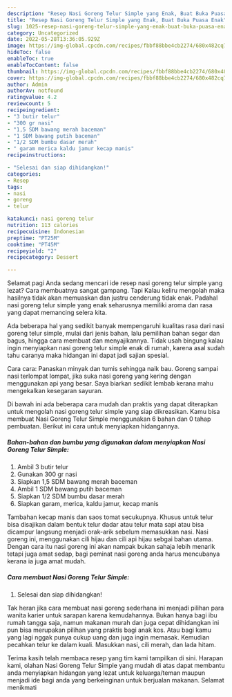 ```yaml
---
description: "Resep Nasi Goreng Telur Simple yang Enak, Buat Buka Puasa Enak"
title: "Resep Nasi Goreng Telur Simple yang Enak, Buat Buka Puasa Enak"
slug: 1025-resep-nasi-goreng-telur-simple-yang-enak-buat-buka-puasa-enak
category: Uncategorized
date: 2022-05-28T13:36:05.929Z
image: https://img-global.cpcdn.com/recipes/fbbf88bbe4cb2274/680x482cq70/nasi-goreng-telur-simple-foto-resep-utama.jpg
hideToc: false
enableToc: true
enableTocContent: false
thumbnail: https://img-global.cpcdn.com/recipes/fbbf88bbe4cb2274/680x482cq70/nasi-goreng-telur-simple-foto-resep-utama.jpg
cover: https://img-global.cpcdn.com/recipes/fbbf88bbe4cb2274/680x482cq70/nasi-goreng-telur-simple-foto-resep-utama.jpg
author: Admin
authorAv: notfound
ratingvalue: 4.2
reviewcount: 5
recipeingredient:
- "3 butir telur"
- "300 gr nasi"
- "1,5 SDM bawang merah baceman"
- "1 SDM bawang putih baceman"
- "1/2 SDM bumbu dasar merah"
- " garam merica kaldu jamur kecap manis"
recipeinstructions:

- "Selesai dan siap dihidangkan!"
categories:
- Resep
tags:
- nasi
- goreng
- telur

katakunci: nasi goreng telur 
nutrition: 113 calories
recipecuisine: Indonesian
preptime: "PT25M"
cooktime: "PT45M"
recipeyield: "2"
recipecategory: Dessert

---
```



Selamat pagi Anda sedang mencari ide resep nasi goreng telur simple yang lezat? Cara membuatnya sangat gampang. Tapi Kalau keliru mengolah maka hasilnya tidak akan memuaskan dan justru cenderung tidak enak. Padahal nasi goreng telur simple yang enak seharusnya memiliki aroma dan rasa yang dapat memancing selera kita.


Ada beberapa hal yang sedikit banyak mempengaruhi kualitas rasa dari nasi goreng telur simple, mulai dari jenis bahan, lalu pemilihan bahan segar dan bagus, hingga cara membuat dan menyajikannya. Tidak usah bingung kalau ingin menyiapkan nasi goreng telur simple enak di rumah, karena asal sudah tahu caranya maka hidangan ini dapat jadi sajian spesial.

Cara cara: Panaskan minyak dan tumis sehingga naik bau. Goreng sampai nasi terlompat lompat, jika suka nasi goreng yang kering dengan menggunakan api yang besar. Saya biarkan sedikit lembab kerana mahu mengekalkan kesegaran sayuran.


Di bawah ini ada beberapa cara mudah dan praktis yang dapat diterapkan untuk mengolah nasi goreng telur simple yang siap dikreasikan. Kamu bisa membuat Nasi Goreng Telur Simple menggunakan 6 bahan dan 0 tahap pembuatan. Berikut ini cara untuk menyiapkan hidangannya.

<!--inarticleads1-->

##### Bahan-bahan dan bumbu yang digunakan dalam menyiapkan Nasi Goreng Telur Simple:

1. Ambil 3 butir telur
1. Gunakan 300 gr nasi
1. Siapkan 1,5 SDM bawang merah baceman
1. Ambil 1 SDM bawang putih baceman
1. Siapkan 1/2 SDM bumbu dasar merah
1. Siapkan  garam, merica, kaldu jamur, kecap manis


Tambahan kecap manis dan saos tomat secukupnya. Khusus untuk telur bisa disajikan dalam bentuk telur dadar atau telur mata sapi atau bisa dicampur langsung menjadi orak-arik sebelum memasukkan nasi. Nasi goreng ini, menggunakan cili hijau dan cili api hijau sebgai bahan utama. Dengan cara itu nasi goreng ini akan nampak bukan sahaja lebih menarik tetapi juga amat sedap, bagi peminat nasi goreng anda harus mencubanya kerana ia juga amat mudah. 

<!--inarticleads2-->

##### Cara membuat Nasi Goreng Telur Simple:


1. Selesai dan siap dihidangkan!

Tak heran jika cara membuat nasi goreng sederhana ini menjadi pilihan para wanita karier untuk sarapan karena kemudahannya. Bukan hanya bagi ibu rumah tangga saja, namun makanan murah dan juga cepat dihidangkan ini pun bisa merupakan pilihan yang praktis bagi anak kos. Atau bagi kamu yang lagi nggak punya cukup uang dan juga ingin memasak. Kemudian pecahkan telur ke dalam kuali. Masukkan nasi, cili merah, dan lada hitam. 

Terima kasih telah membaca resep yang tim kami tampilkan di sini. Harapan kami, olahan Nasi Goreng Telur Simple yang mudah di atas dapat membantu anda menyiapkan hidangan yang lezat untuk keluarga/teman maupun menjadi ide bagi anda yang berkeinginan untuk berjualan makanan. Selamat menikmati
